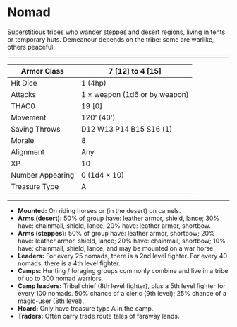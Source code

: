 # Nomad

Superstitious tribes who wander steppes and desert regions, living in tents or temporary huts. Demeanour depends on the tribe: some are warlike, others peaceful.

------

| Armor Class     | 7 [12] to 4 [15]              |
| ---------------- | ----------------------------- |
| Hit Dice         | 1 (4hp)                       |
| Attacks          | 1 × weapon (1d6 or by weapon) |
| THAC0            | 19 [0]                        |
| Movement         | 120’ (40’)                    |
| Saving Throws    | D12 W13 P14 B15 S16 (1)       |
| Morale           | 8                             |
| Alignment        | Any                           |
| XP               | 10                            |
| Number Appearing | 0 (1d4 × 10)                  |
| Treasure Type    | A                             |

------

- **Mounted:** On riding horses or (in the desert) on camels.
- **Arms (desert):** 50% of group have: leather armor, shield, lance; 30% have: chainmail, shield, lance; 20% have: leather armor, shortbow.
- **Arms (steppes):** 50% of group have: leather armor, shortbow; 20% have: leather armor, shield, lance; 20% have: chainmail, shortbow; 10% have: chainmail, shield, lance, and may be mounted on a war horse.
- **Leaders:** For every 25 nomads, there is a 2nd level fighter. For every 40 nomads, there is a 4th level fighter.
- **Camps:** Hunting / foraging groups commonly combine and live in a tribe of up to 300 nomad warriors.
- **Camp leaders:** Tribal chief (8th level fighter), plus a 5th level fighter for every 100 nomads. 50% chance of a cleric (9th level); 25% chance of a magic-user (8th level).
- **Hoard:** Only have treasure type A in the camp.
- **Traders:** Often carry trade route tales of faraway lands.